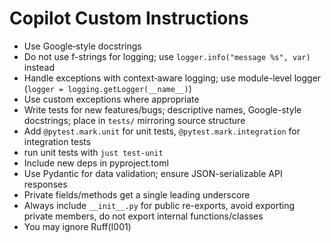 # Copilot Custom Instructions

- Use Google‑style docstrings
- Do not use f-strings for logging; use `logger.info("message %s", var)` instead
- Handle exceptions with context‑aware logging; use module-level logger (`logger = logging.getLogger(__name__)`)
- Use custom exceptions where appropriate
- Write tests for new features/bugs; descriptive names, Google-style docstrings; place in `tests/` mirroring source structure
- Add `@pytest.mark.unit` for unit tests, `@pytest.mark.integration` for integration tests
- run unit tests with `just test-unit`
- Include new deps in pyproject.toml
- Use Pydantic for data validation; ensure JSON-serializable API responses
- Private fields/methods get a single leading underscore
- Always include `__init__.py` for public re-exports, avoid exporting private members, do not export internal functions/classes
- You may ignore Ruff(I001)
